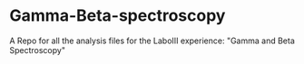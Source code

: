 # Gamma-Beta-spectroscopy
A Repo for all the analysis files for the LaboIII experience: "Gamma and Beta Spectroscopy"
